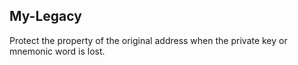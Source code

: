 ## My-Legacy

Protect the property of the original address when the private key or mnemonic word is lost.

